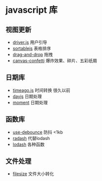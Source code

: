 # javascript 库

## 视图更新
- [driver.js](https://github.com/kamranahmedse/driver.js) 用户引导
- [sortablejs](github.com/SortableJS/Sortable) 表格排序
- [drag-and-drop](https://github.com/formkit/drag-and-drop) 拖拽
- [canvas-confetti](https://github.com/catdad/canvas-confetti) 爆炸效果、碎片、五彩纸屑

## 日期库
- [timeago.js](https://github.com/hustcc/timeago.js) 时间转换 很久以前
- [dayjs](https://github.com/iamkun/dayjs) 日期处理
- [moment](https://github.com/moment/moment) 日期处理

## 函数库
- [use-debounce](https://github.com/xnimorz/use-debounce) 防抖 <1kb
- [radash](https://github.com/rayepps/radash) 代替lodash
- [lodash](https://github.com/lodash/lodash) 各种函数

## 文件处理
- [filesize](https://github.com/avoidwork/filesize.js)  文件大小转化